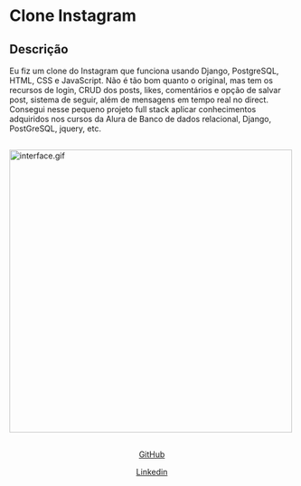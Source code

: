 # Clone Instagram 
## Descrição
Eu fiz um clone do Instagram que funciona usando Django, PostgreSQL, HTML, CSS e JavaScript. Não é tão bom quanto o original, mas tem os recursos de login, CRUD dos posts, likes, comentários e opção de salvar post, sistema de seguir, além de mensagens em tempo real no direct. Consegui nesse pequeno projeto full stack aplicar conhecimentos adquiridos nos cursos da Alura de Banco de dados relacional, Django, PostGreSQL, jquery, etc.

##

<img alt="interface.gif" height="500" src="interface.gif"/>

##

<div align="center" style="display: inline_block">
  
  <a href="https://github.com/EnzoWu479" target="_blank">GitHub<a/>
  
  <a href="https://www.linkedin.com/in/enzo-wu-41b2ba22a/" target="_blank">Linkedin<a/>
<div/>
